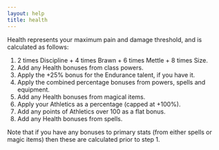 ```yaml
---
layout: help
title: health
---
```


Health represents your maximum pain and damage threshold, and is calculated as 
follows:

1. 2 times Discipline + 4 times Brawn + 6 times Mettle + 8 times Size.
2. Add any Health bonuses from class powers.
3. Apply the +25% bonus for the Endurance talent, if you have it.
4. Apply the combined percentage bonuses from powers, spells and equipment.
5. Add any Health bonuses from magical items.
6. Apply your Athletics as a percentage (capped at +100%).
7. Add any points of Athletics over 100 as a flat bonus.
8. Add any Health bonuses from spells.

Note that if you have any bonuses to primary stats (from either spells or magic
items) then these are calculated prior to step 1.
